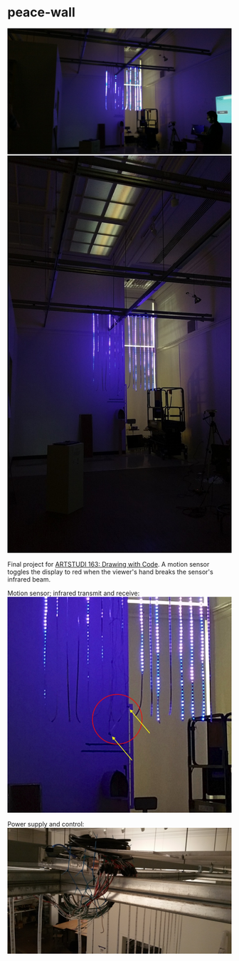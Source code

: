 # peace-wall

![peace-wall_final](https://github.com/mog96/peace-wall/blob/master/Photos/peace-wall_final-blurred.jpg)
![peace-wall_final](https://github.com/mog96/peace-wall/blob/master/Photos/peace-wall_final_low-res-vertical.jpg)

Final project for [ARTSTUDI 163: Drawing with Code](https://github.com/mog96/drawing-with-code). A motion sensor toggles the display to red when the viewer's hand breaks the sensor's infrared beam.

Motion sensor; infrared transmit and receive:
![peace-wall_final-motion-sensor-diagram](https://github.com/mog96/peace-wall/blob/master/Photos/peace-wall_final-motion-sensor-diagram.jpg)

Power supply and control:
![peace-wall_wiring](https://github.com/mog96/peace-wall/blob/master/Photos/peace-wall_wiring.jpg)